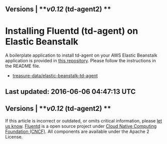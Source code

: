 
Versions \| ***v0.12* (td-agent2) **
------------------------------------------------------------------------

Installing Fluentd (td-agent) on Elastic Beanstalk
==================================================

A boilerplate application to install td-agent on your AWS Elastic
Beanstalk application is provided in [this
repository](https://github.com/treasure-data/elastic-beanstalk-td-agent).
Please follow the instructions in the README file.

-   [treasure-data/elastic-beanstalk-td-agent](https://github.com/treasure-data/elastic-beanstalk-td-agent)


Last updated: 2016-06-06 04:47:13 UTC
------------------------------------------------------------------------
Versions \| ***v0.12* (td-agent2) **
------------------------------------------------------------------------

If this article is incorrect or outdated, or omits critical information,
please [let us
know](https://github.com/fluent/fluentd-docs/issues?state=open).
[Fluentd](http://www.fluentd.org/) is a open source project under [Cloud
Native Computing Foundation (CNCF)](https://cncf.io/). All components
are available under the Apache 2 License.
